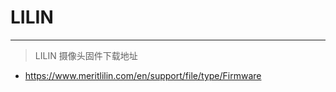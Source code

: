 <!--
 * @Description: LILIN摄像头固件地址
 * @Author: smile
 * @Date: 2022-05-10 13:30:09
 * @LastEditTime: 2022-05-10 13:30:27
 * @LastEditors: smile
-->
# LILIN
---

> LILIN 摄像头固件下载地址

- https://www.meritlilin.com/en/support/file/type/Firmware